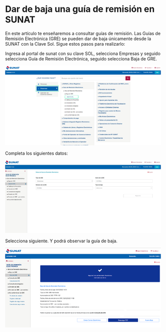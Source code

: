# Dar de baja una guía de remisión en SUNAT

En este artículo te enseñaremos a consultar guías de remisión. Las Guías de Remisión Electrónica (GRE) se pueden dar de baja únicamente desde la SUNAT con la Clave Sol. Sigue estos pasos para realizarlo:

Ingresa al portal de sunat con su clave SOL, selecciona Empresas y seguido selecciona Guía de Remisión Electrónica, seguido selecciona Baja de GRE.

![Alt text](img/bajargree.jpg)

Completa los siguientes datos:

![Alt text](img/bajargree2.jpg)

Selecciona siguiente. Y podrá observar la guía de baja.

![Alt text](img/bajargree3.jpg)
